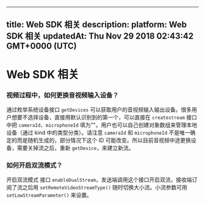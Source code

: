 
---
title: Web SDK 相关
description: 
platform: Web SDK 相关
updatedAt: Thu Nov 29 2018 02:43:42 GMT+0000 (UTC)
---
# Web SDK 相关
### 视频过程中，如何更换音视频输入设备？
通过枚举系统设备接口 `getDevices` 可以获取用户的音视频输入输出设备。很多用户想要不选择设备，直接用默认识别到的第一个，可以直接在 `createstream` 接口中把 `cameraId`、`microphoneId` 填为""。用户也可以自己创建对象数组来管理本地设备（通过 kind 中的类型分类）。请注意 `cameraId` 和 `microphoneId` 不是唯一确定的而是随机生成的，部分情况下这个 ID 可能改变。所以目前音视频中途更换设备，需要关掉流之后，重新 `getDevice`，来建立新流。

### 如何开启双流模式？
开启双流模式 接口 `enableDualStream`，发送端调用这个接口开启双流，接收端订阅了流之后用 `setRemoteVideoStreamType()` 随时切换大小流。小流参数可用 `setLowStreamParameter()` 来设置。
